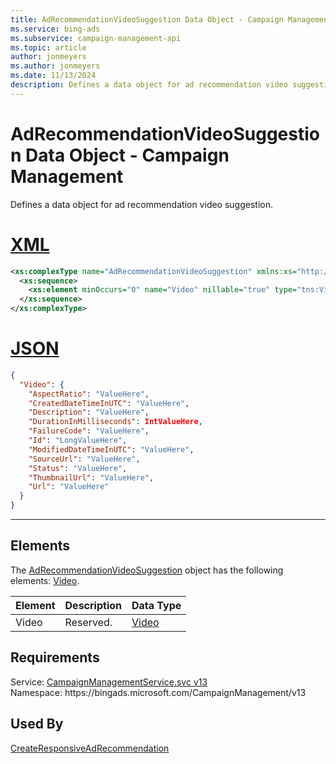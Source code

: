 ```yaml
---
title: AdRecommendationVideoSuggestion Data Object - Campaign Management
ms.service: bing-ads
ms.subservice: campaign-management-api
ms.topic: article
author: jonmeyers
ms.author: jonmeyers
ms.date: 11/13/2024
description: Defines a data object for ad recommendation video suggestion.
---
```

# AdRecommendationVideoSuggestion Data Object - Campaign Management
Defines a data object for ad recommendation video suggestion.

# [XML](#tab/xml)

```xml
<xs:complexType name="AdRecommendationVideoSuggestion" xmlns:xs="http://www.w3.org/2001/XMLSchema">
  <xs:sequence>
    <xs:element minOccurs="0" name="Video" nillable="true" type="tns:Video" />
  </xs:sequence>
</xs:complexType>
```

# [JSON](#tab/json)

```json
{
  "Video": {
    "AspectRatio": "ValueHere",
    "CreatedDateTimeInUTC": "ValueHere",
    "Description": "ValueHere",
    "DurationInMilliseconds": IntValueHere,
    "FailureCode": "ValueHere",
    "Id": "LongValueHere",
    "ModifiedDateTimeInUTC": "ValueHere",
    "SourceUrl": "ValueHere",
    "Status": "ValueHere",
    "ThumbnailUrl": "ValueHere",
    "Url": "ValueHere"
  }
}
```

-----

## <a name="elements"></a>Elements

The [AdRecommendationVideoSuggestion](adrecommendationvideosuggestion.md) object has the following elements: [Video](#video).

|Element|Description|Data Type|
|-----------|---------------|-------------|
|<a name="video"></a>Video|Reserved.|[Video](video.md)|

## Requirements
Service: [CampaignManagementService.svc v13](https://campaign.api.bingads.microsoft.com/Api/Advertiser/CampaignManagement/v13/CampaignManagementService.svc)  
Namespace: https\://bingads.microsoft.com/CampaignManagement/v13  

## Used By
[CreateResponsiveAdRecommendation](createresponsiveadrecommendation.md)  
